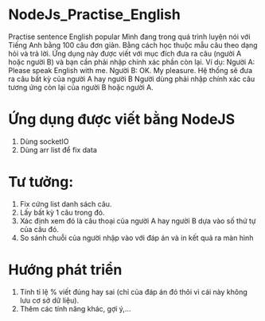 # NodeJs_Practise_English
Practise sentence English popular
Mình đang trong quá trình luyện nói với Tiếng Anh bằng 100 câu đơn giản.
Bằng cách học thuộc mẫu câu theo dạng hỏi và trả lời.
Ứng dụng này được viết với mục đích đưa ra câu (người A hoặc người B) và bạn cần phải nhập chính xác phần còn lại.
Ví dụ:
Người A: Please speak English with me.
Người B: OK. My pleasure.
Hệ thống sẽ đưa ra câu bất kỳ của người A hay người B
Người dùng phải nhập chính xác câu tương ứng còn lại của người B hoặc người A.

# Ứng dụng được viết bằng NodeJS
1. Dùng socketIO
2. Dùng arr list để fix data

# Tư tưởng:
1. Fix cứng list danh sách câu.
2. Lấy bất kỳ 1 câu trong đó. 
3. Xác định xem đó là câu thoại của người A hay người B dựa vào số thứ tự của câu đó.
4. So sánh chuỗi của người nhập vào với đáp án và in kết quả ra màn hình

# Hướng phát triển
1. Tính tỉ lệ % viết đúng hay sai (chỉ của đáp án đó thôi vì cái này không lưu cơ sở dữ liệu).
2. Thêm các tính năng khác, gợi ý,...
